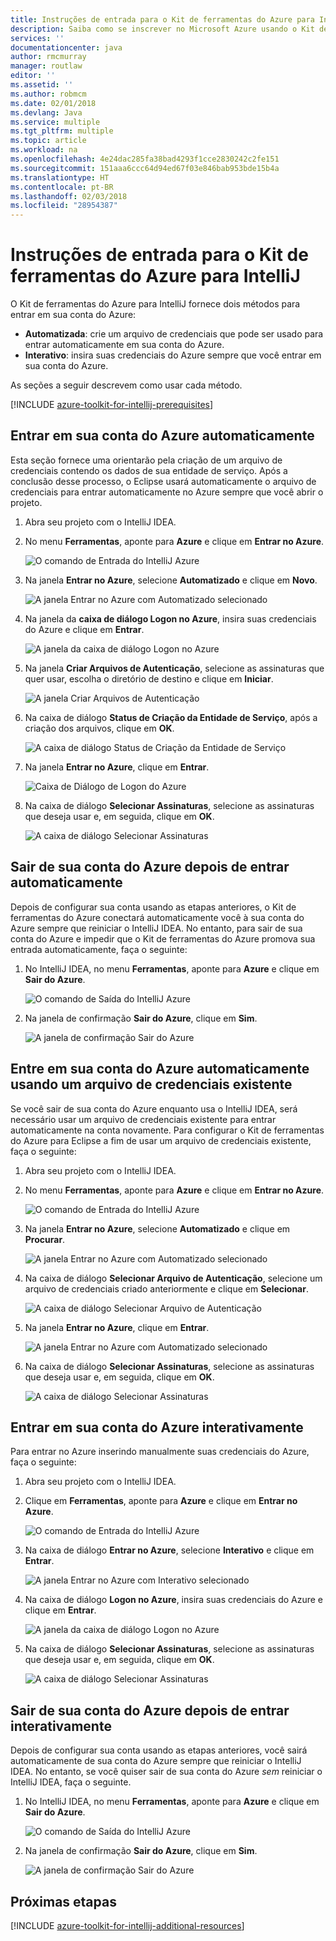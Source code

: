 ```yaml
---
title: Instruções de entrada para o Kit de ferramentas do Azure para IntelliJ
description: Saiba como se inscrever no Microsoft Azure usando o Kit de ferramentas do Azure para IntelliJ.
services: ''
documentationcenter: java
author: rmcmurray
manager: routlaw
editor: ''
ms.assetid: ''
ms.author: robmcm
ms.date: 02/01/2018
ms.devlang: Java
ms.service: multiple
ms.tgt_pltfrm: multiple
ms.topic: article
ms.workload: na
ms.openlocfilehash: 4e24dac285fa38bad4293f1cce2830242c2fe151
ms.sourcegitcommit: 151aaa6ccc64d94ed67f03e846bab953bde15b4a
ms.translationtype: HT
ms.contentlocale: pt-BR
ms.lasthandoff: 02/03/2018
ms.locfileid: "28954387"
---
```

# <a name="sign-in-instructions-for-the-azure-toolkit-for-intellij"></a>Instruções de entrada para o Kit de ferramentas do Azure para IntelliJ

O Kit de ferramentas do Azure para IntelliJ fornece dois métodos para entrar em sua conta do Azure:

  * **Automatizada**: crie um arquivo de credenciais que pode ser usado para entrar automaticamente em sua conta do Azure.
  * **Interativo**: insira suas credenciais do Azure sempre que você entrar em sua conta do Azure.

As seções a seguir descrevem como usar cada método.

[!INCLUDE [azure-toolkit-for-intellij-prerequisites](../includes/azure-toolkit-for-intellij-prerequisites.md)]

## <a name="sign-in-to-your-azure-account-automatically"></a>Entrar em sua conta do Azure automaticamente

Esta seção fornece uma orientarão pela criação de um arquivo de credenciais contendo os dados de sua entidade de serviço. Após a conclusão desse processo, o Eclipse usará automaticamente o arquivo de credenciais para entrar automaticamente no Azure sempre que você abrir o projeto.

1. Abra seu projeto com o IntelliJ IDEA.

1. No menu **Ferramentas**, aponte para **Azure** e clique em **Entrar no Azure**.

   ![O comando de Entrada do IntelliJ Azure][A01]

1. Na janela **Entrar no Azure**, selecione **Automatizado** e clique em **Novo**.

   ![A janela Entrar no Azure com Automatizado selecionado][A02]

1. Na janela da **caixa de diálogo Logon no Azure**, insira suas credenciais do Azure e clique em **Entrar**.

   ![A janela da caixa de diálogo Logon no Azure][A03]

1. Na janela **Criar Arquivos de Autenticação**, selecione as assinaturas que quer usar, escolha o diretório de destino e clique em **Iniciar**.

   ![A janela Criar Arquivos de Autenticação][A04]

1. Na caixa de diálogo **Status de Criação da Entidade de Serviço**, após a criação dos arquivos, clique em **OK**.

   ![A caixa de diálogo Status de Criação da Entidade de Serviço][A05]

1. Na janela **Entrar no Azure**, clique em **Entrar**.

   ![Caixa de Diálogo de Logon do Azure][A06]

1. Na caixa de diálogo **Selecionar Assinaturas**, selecione as assinaturas que deseja usar e, em seguida, clique em **OK**.

   ![A caixa de diálogo Selecionar Assinaturas][A07]

## <a name="sign-out-of-your-azure-account-after-you-have-signed-in-automatically"></a>Sair de sua conta do Azure depois de entrar automaticamente

Depois de configurar sua conta usando as etapas anteriores, o Kit de ferramentas do Azure conectará automaticamente você à sua conta do Azure sempre que reiniciar o IntelliJ IDEA. No entanto, para sair de sua conta do Azure e impedir que o Kit de ferramentas do Azure promova sua entrada automaticamente, faça o seguinte:

1. No IntelliJ IDEA, no menu **Ferramentas**, aponte para **Azure** e clique em **Sair do Azure**.

   ![O comando de Saída do IntelliJ Azure][L01]

1. Na janela de confirmação **Sair do Azure**, clique em **Sim**.

   ![A janela de confirmação Sair do Azure][L03]

## <a name="sign-in-to-your-azure-account-automatically-by-using-an-existing-credentials-file"></a>Entre em sua conta do Azure automaticamente usando um arquivo de credenciais existente

Se você sair de sua conta do Azure enquanto usa o IntelliJ IDEA, será necessário usar um arquivo de credenciais existente para entrar automaticamente na conta novamente. Para configurar o Kit de ferramentas do Azure para Eclipse a fim de usar um arquivo de credenciais existente, faça o seguinte:

1. Abra seu projeto com o IntelliJ IDEA.

1. No menu **Ferramentas**, aponte para **Azure** e clique em **Entrar no Azure**.

   ![O comando de Entrada do IntelliJ Azure][A01]

1. Na janela **Entrar no Azure**, selecione **Automatizado** e clique em **Procurar**.

   ![A janela Entrar no Azure com Automatizado selecionado][A02]

1. Na caixa de diálogo **Selecionar Arquivo de Autenticação**, selecione um arquivo de credenciais criado anteriormente e clique em **Selecionar**.

   ![A caixa de diálogo Selecionar Arquivo de Autenticação][A08]

1. Na janela **Entrar no Azure**, clique em **Entrar**.

   ![A janela Entrar no Azure com Automatizado selecionado][A06]

1. Na caixa de diálogo **Selecionar Assinaturas**, selecione as assinaturas que deseja usar e, em seguida, clique em **OK**.

   ![A caixa de diálogo Selecionar Assinaturas][A07]

## <a name="sign-in-to-your-azure-account-interactively"></a>Entrar em sua conta do Azure interativamente

Para entrar no Azure inserindo manualmente suas credenciais do Azure, faça o seguinte:

1. Abra seu projeto com o IntelliJ IDEA.

1. Clique em **Ferramentas**, aponte para **Azure** e clique em **Entrar no Azure**.

   ![O comando de Entrada do IntelliJ Azure][I01]

1. Na caixa de diálogo **Entrar no Azure**, selecione **Interativo** e clique em **Entrar**.

   ![A janela Entrar no Azure com Interativo selecionado][I02]

1. Na caixa de diálogo **Logon no Azure**, insira suas credenciais do Azure e clique em **Entrar**.

   ![A janela da caixa de diálogo Logon no Azure][I03]

1. Na caixa de diálogo **Selecionar Assinaturas**, selecione as assinaturas que deseja usar e, em seguida, clique em **OK**.

   ![A caixa de diálogo Selecionar Assinaturas][I04]

## <a name="sign-out-of-your-azure-account-after-you-have-signed-in-interactively"></a>Sair de sua conta do Azure depois de entrar interativamente

Depois de configurar sua conta usando as etapas anteriores, você sairá automaticamente de sua conta do Azure sempre que reiniciar o IntelliJ IDEA. No entanto, se você quiser sair de sua conta do Azure *sem* reiniciar o IntelliJ IDEA, faça o seguinte.

1. No IntelliJ IDEA, no menu **Ferramentas**, aponte para **Azure** e clique em **Sair do Azure**.

   ![O comando de Saída do IntelliJ Azure][L01]

1. Na janela de confirmação **Sair do Azure**, clique em **Sim**.

   ![A janela de confirmação Sair do Azure][L02]

## <a name="next-steps"></a>Próximas etapas

[!INCLUDE [azure-toolkit-for-intellij-additional-resources](../includes/azure-toolkit-for-intellij-additional-resources.md)]

<!-- URL List -->

<!-- IMG List -->

[I01]: media/azure-toolkit-for-intellij-sign-in-instructions/I01.png
[I02]: media/azure-toolkit-for-intellij-sign-in-instructions/I02.png
[I03]: media/azure-toolkit-for-intellij-sign-in-instructions/I03.png
[I04]: media/azure-toolkit-for-intellij-sign-in-instructions/I04.png

[A01]: media/azure-toolkit-for-intellij-sign-in-instructions/A01.png
[A02]: media/azure-toolkit-for-intellij-sign-in-instructions/A02.png
[A03]: media/azure-toolkit-for-intellij-sign-in-instructions/A03.png
[A04]: media/azure-toolkit-for-intellij-sign-in-instructions/A04.png
[A05]: media/azure-toolkit-for-intellij-sign-in-instructions/A05.png
[A06]: media/azure-toolkit-for-intellij-sign-in-instructions/A06.png
[A07]: media/azure-toolkit-for-intellij-sign-in-instructions/A07.png
[A08]: media/azure-toolkit-for-intellij-sign-in-instructions/A08.png

[L01]: media/azure-toolkit-for-intellij-sign-in-instructions/L01.png
[L02]: media/azure-toolkit-for-intellij-sign-in-instructions/L02.png
[L03]: media/azure-toolkit-for-intellij-sign-in-instructions/L03.png
